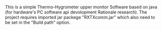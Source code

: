 This is a simple Thermo-Hygrometer upper monitor Software based on java (for hardware's PC software api devolopment Rationale research).
The project requires imported jar packege "RXTXcomm.jar" which also need to be set in the "Build path" option.
